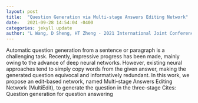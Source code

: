 ```yaml
---
layout: post
title:  "Question Generation via Multi-stage Answers Editing Network"
date:   2021-09-28 14:54:04 -0400
categories: jekyll update
author: "L Wang, D Sheng, HT Zheng - 2021 International Joint Conference on Neural , 2021"
---
```

Automatic question generation from a sentence or paragraph is a challenging task. Recently, impressive progress has been made, mainly owing to the advance of deep neural networks. However, existing neural approaches tend to simply copy words from the given answer, making the generated question equivocal and informatively redundant. In this work, we propose an edit-based network, named Multi-stage Answers Editing Network (MultiEdit), to generate the question in the three-stage Cites: Question generation for question answering